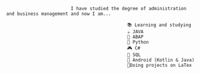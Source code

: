                             I have studied the degree of administration and business management and now I am...

                                                 📚 Learning and studying
                                                 ☕ JAVA
                                                 🐸 ABAP
                                                 🐍 Python
                                                 🎮 C#
                                                 💎 SQL
                                                 📱 Android (Kotlin & Java)
                                                 📝Doing projects on LaTex
